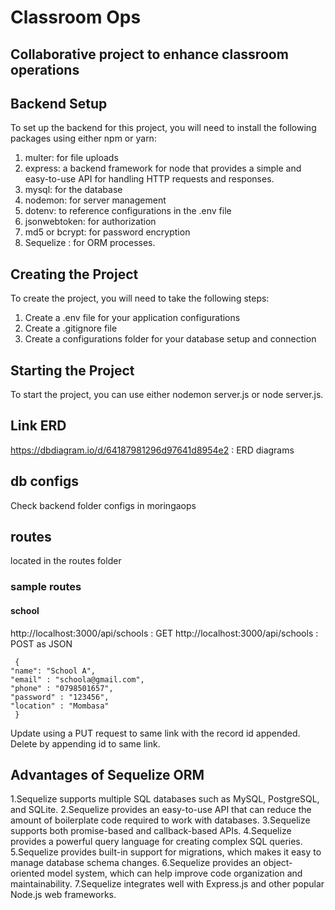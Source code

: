 # Classroom Ops
## Collaborative project to enhance classroom operations

## Backend Setup
To set up the backend for this project, you will need to install the following packages using either npm or yarn:

1. multer: for file uploads
2. express: a backend framework for node that provides a simple and easy-to-use API for handling HTTP requests and responses.
3. mysql: for the database
4. nodemon: for server management
5. dotenv: to reference configurations in the .env file
6. jsonwebtoken: for authorization
7. md5 or bcrypt: for password encryption
8. Sequelize : for ORM processes. 

## Creating the Project
To create the project, you will need to take the following steps:

1. Create a .env file for your application configurations
2. Create a .gitignore file
3. Create a configurations folder for your database setup and connection

## Starting the Project
To start the project, you can use either nodemon server.js or node server.js.

## Link ERD 
https://dbdiagram.io/d/64187981296d97641d8954e2  :   ERD diagrams 

## db configs 
Check backend folder configs in moringaops 

## routes 
located in the routes folder 
 ### sample routes 
 #### school 
 http://localhost:3000/api/schools  : GET 
 http://localhost:3000/api/schools  : POST as JSON 

     {
	"name": "School A",
	"email" : "schoola@gmail.com",
	"phone" : "0798501657",
	"password" : "123456",
	"location" : "Mombasa"
     }

Update using a PUT request to same link with the record id appended. 
Delete by appending id to same link. 


## Advantages of Sequelize ORM 

1.Sequelize supports multiple SQL databases such as MySQL, PostgreSQL, and SQLite.
2.Sequelize provides an easy-to-use API that can reduce the amount of boilerplate code required to work with databases.
3.Sequelize supports both promise-based and callback-based APIs.
4.Sequelize provides a powerful query language for creating complex SQL queries.
5.Sequelize provides built-in support for migrations, which makes it easy to manage database schema changes.
6.Sequelize provides an object-oriented model system, which can help improve code organization and maintainability.
7.Sequelize integrates well with Express.js and other popular Node.js web frameworks.

